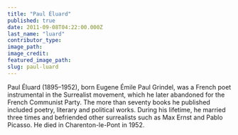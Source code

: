 ```yaml
---
title: "Paul Éluard"
published: true
date: 2011-09-08T04:22:00.000Z
last_name: "luard"
contributor_type:
image_path:
image_credit:
featured_image_path:
slug: paul-luard
---
```


Paul Éluard (1895–1952), born Eugene Émile Paul Grindel, was a French poet instrumental in the Surrealist movement, which he later abandoned for the French Communist Party. The more than seventy books he published included poetry, literary and political works. During his lifetime, he married three times and befriended other surrealists such as Max Ernst and Pablo Picasso. He died in Charenton-le-Pont in 1952.

